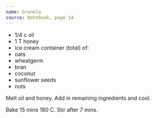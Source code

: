 ```yaml
---
name: Granola
source: Notebook, page 14
---
```


* 1/4 c oil
* 1 T honey
* ice cream container (total) of:
* oats
* wheatgerm
* bran
* coconut
* sunflower seeds
* nuts

Melt oil and honey.  Add in remaining ingredients and cool.

Bake 15 mins 180 C.  Stir after 7 mins.  

